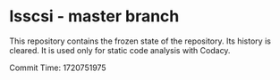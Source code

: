 # lsscsi - master branch

This repository contains the frozen state of the repository.
Its history is cleared. It is used only for static code
analysis with Codacy.

Commit Time: 1720751975